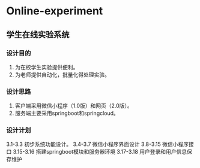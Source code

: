 # Online-experiment

## 学生在线实验系统  

### 设计目的
1. 为在校学生实验提供便利。
2. 为老师提供自动化，批量化得处理实验。

### 设计思路
1. 客户端采用微信小程序（1.0版）和网页（2.0版）。
2. 服务端主要采用springboot和springcloud。

### 设计计划

 3.1-3.3 初步系统功能设计。
 3.4-3.7 微信小程序界面设计
 3.8-3.15 微信小程序接口
 3.15-3.16 搭建springboot模块和服务器环境
 3.17-3.18 用户登录和用户信息保存维护
 
